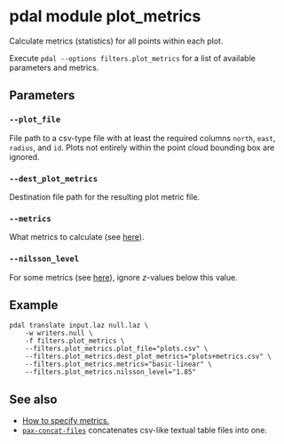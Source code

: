 # pdal module plot_metrics

Calculate metrics (statistics) for all points within each plot. 

Execute `pdal --options filters.plot_metrics` for a list of available parameters and metrics.


## Parameters

### `--plot_file`
File path to a csv-type file with at least the required columns `north`, `east`, `radius`, and `id`. 
Plots not entirely within the point cloud bounding box are ignored. 

### `--dest_plot_metrics`
Destination file path for the resulting plot metric file.

### `--metrics`
What metrics to calculate (see [here](metrics-how-to-specify.md)).

### `--nilsson_level`
For some metrics (see [here](metrics-how-to-specify.md)), ignore *z*-values below this value.


## Example

	pdal translate input.laz null.laz \
		-w writers.null \
	    -f filters.plot_metrics \
	    --filters.plot_metrics.plot_file="plots.csv" \
	    --filters.plot_metrics.dest_plot_metrics="plots+metrics.csv" \
	    --filters.plot_metrics.metrics="basic-linear" \
	    --filters.plot_metrics.nilsson_level="1.85"


## See also

- [How to specify metrics.](metrics-how-to-specify.md)
- [`pax-concat-files`](pax-concat-files.md) concatenates csv-like textual table files into one.
